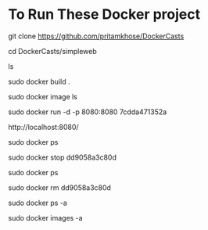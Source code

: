 # To Run These Docker project

git clone https://github.com/pritamkhose/DockerCasts

cd DockerCasts/simpleweb

ls

sudo docker build .

sudo docker image ls

sudo docker run -d -p 8080:8080 7cdda471352a

http://localhost:8080/

sudo docker ps

sudo docker stop dd9058a3c80d

sudo docker ps

sudo docker rm dd9058a3c80d

sudo docker ps -a

sudo docker images -a

